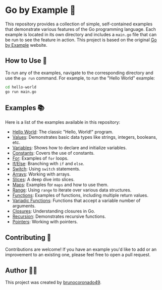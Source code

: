 # Go by Example 🚀

This repository provides a collection of simple, self-contained examples that demonstrate various features of the Go programming language. Each example is located in its own directory and includes a `main.go` file that can be run to see the feature in action. This project is based on the original [Go by Example](https://gobyexample.com) website.

## How to Use 📖

To run any of the examples, navigate to the corresponding directory and use the `go run` command. For example, to run the "Hello World" example:

```bash
cd hello-world
go run main.go
```

## Examples 📚

Here is a list of the examples available in this repository:

*   [Hello World](./hello-world/): The classic "Hello, World!" program.
*   [Values](./values/): Demonstrates basic data types like strings, integers, booleans, etc.
*   [Variables](./variables/): Shows how to declare and initialize variables.
*   [Constants](./constants/): Covers the use of constants.
*   [For](./loop-for/): Examples of `for` loops.
*   [If/Else](./if-else/): Branching with `if` and `else`.
*   [Switch](./switch/): Using `switch` statements.
*   [Arrays](./arrays/): Working with arrays.
*   [Slices](./slices/): A deep dive into slices.
*   [Maps](./maps/): Examples for `maps` and how to use them.
*   [Range](./range-over-builtin-types/): Using `range` to iterate over various data structures.
*   [Functions](./functions/): Examples of functions, including multiple return values.
*   [Variadic Functions](./variadic-functions/): Functions that accept a variable number of arguments.
*   [Closures](./closures/): Understanding closures in Go.
*   [Recursion](./recursion/): Demonstrates recursive functions.
*   [Pointers](./pointers/): Working with pointers.

## Contributing 🤝

Contributions are welcome! If you have an example you'd like to add or an improvement to an existing one, please feel free to open a pull request.

## Author 👨‍💻

This project was created by [brunocoronado49](https://github.com/brunocoronado49).
